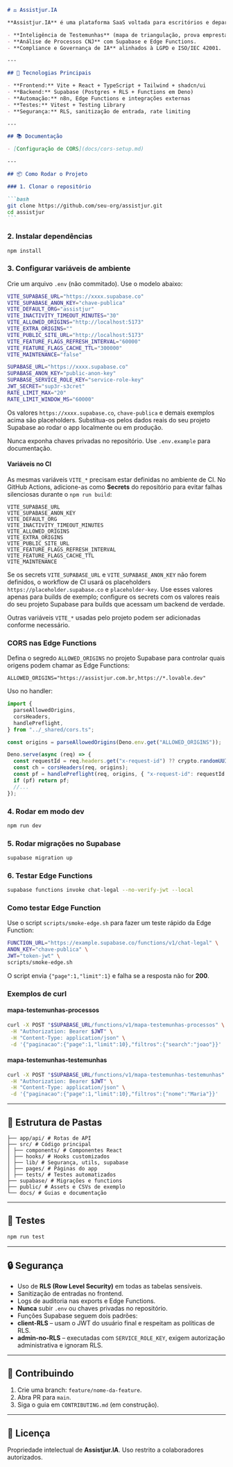````markdown
# ⚖️ Assistjur.IA

**Assistjur.IA** é uma plataforma SaaS voltada para escritórios e departamentos jurídicos, especializada em:

- **Inteligência de Testemunhas** (mapa de triangulação, prova emprestada, risco de contradita).
- **Análise de Processos CNJ** com Supabase e Edge Functions.
- **Compliance e Governança de IA** alinhados à LGPD e ISO/IEC 42001.

---

## 🚀 Tecnologias Principais

- **Frontend:** Vite + React + TypeScript + Tailwind + shadcn/ui
- **Backend:** Supabase (Postgres + RLS + Functions em Deno)
- **Automação:** n8n, Edge Functions e integrações externas
- **Testes:** Vitest + Testing Library
- **Segurança:** RLS, sanitização de entrada, rate limiting

---

## 📚 Documentação

- [Configuração de CORS](docs/cors-setup.md)

---

## 📦 Como Rodar o Projeto

### 1. Clonar o repositório

```bash
git clone https://github.com/seu-org/assistjur.git
cd assistjur
```
````

### 2. Instalar dependências

```bash
npm install
```

### 3. Configurar variáveis de ambiente

Crie um arquivo `.env` (não commitado). Use o modelo abaixo:

```bash
VITE_SUPABASE_URL="https://xxxx.supabase.co"
VITE_SUPABASE_ANON_KEY="chave-publica"
VITE_DEFAULT_ORG="assistjur"
VITE_INACTIVITY_TIMEOUT_MINUTES="30"
VITE_ALLOWED_ORIGINS="http://localhost:5173"
VITE_EXTRA_ORIGINS=""
VITE_PUBLIC_SITE_URL="http://localhost:5173"
VITE_FEATURE_FLAGS_REFRESH_INTERVAL="60000"
VITE_FEATURE_FLAGS_CACHE_TTL="300000"
VITE_MAINTENANCE="false"

SUPABASE_URL="https://xxxx.supabase.co"
SUPABASE_ANON_KEY="public-anon-key"
SUPABASE_SERVICE_ROLE_KEY="service-role-key"
JWT_SECRET="sup3r-s3cret"
RATE_LIMIT_MAX="20"
RATE_LIMIT_WINDOW_MS="60000"
```

Os valores `https://xxxx.supabase.co`, `chave-publica` e demais exemplos acima são placeholders.
Substitua-os pelos dados reais do seu projeto Supabase ao rodar o app localmente ou em produção.

Nunca exponha chaves privadas no repositório. Use `.env.example` para documentação.

#### Variáveis no CI

As mesmas variáveis `VITE_*` precisam estar definidas no ambiente de CI.
No GitHub Actions, adicione-as como **Secrets** do repositório para
evitar falhas silenciosas durante o `npm run build`:

```
VITE_SUPABASE_URL
VITE_SUPABASE_ANON_KEY
VITE_DEFAULT_ORG
VITE_INACTIVITY_TIMEOUT_MINUTES
VITE_ALLOWED_ORIGINS
VITE_EXTRA_ORIGINS
VITE_PUBLIC_SITE_URL
VITE_FEATURE_FLAGS_REFRESH_INTERVAL
VITE_FEATURE_FLAGS_CACHE_TTL
VITE_MAINTENANCE
```

Se os secrets `VITE_SUPABASE_URL` e `VITE_SUPABASE_ANON_KEY` não forem definidos,
o workflow de CI usará os placeholders `https://placeholder.supabase.co` e `placeholder-key`.
Use esses valores apenas para builds de exemplo; configure os secrets com os valores reais
do seu projeto Supabase para builds que acessam um backend de verdade.

Outras variáveis `VITE_*` usadas pelo projeto podem ser adicionadas conforme necessário.

### CORS nas Edge Functions

Defina o segredo `ALLOWED_ORIGINS` no projeto Supabase para controlar quais origens podem chamar as Edge Functions:

```
ALLOWED_ORIGINS="https://assistjur.com.br,https://*.lovable.dev"
```

Uso no handler:

```ts
import {
  parseAllowedOrigins,
  corsHeaders,
  handlePreflight,
} from "../_shared/cors.ts";

const origins = parseAllowedOrigins(Deno.env.get("ALLOWED_ORIGINS"));

Deno.serve(async (req) => {
  const requestId = req.headers.get("x-request-id") ?? crypto.randomUUID();
  const ch = corsHeaders(req, origins);
  const pf = handlePreflight(req, origins, { "x-request-id": requestId });
  if (pf) return pf;
  //...
});
```

### 4. Rodar em modo dev

```bash
npm run dev
```

### 5. Rodar migrações no Supabase

```bash
supabase migration up
```

### 6. Testar Edge Functions

```bash
supabase functions invoke chat-legal --no-verify-jwt --local
```

### Como testar Edge Function

Use o script `scripts/smoke-edge.sh` para fazer um teste rápido da Edge Function:

```bash
FUNCTION_URL="https://example.supabase.co/functions/v1/chat-legal" \
ANON_KEY="chave-publica" \
JWT="token-jwt" \
scripts/smoke-edge.sh
```

O script envia `{"page":1,"limit":1}` e falha se a resposta não for **200**.

### Exemplos de curl

#### mapa-testemunhas-processos

```bash
curl -X POST "$SUPABASE_URL/functions/v1/mapa-testemunhas-processos" \
 -H "Authorization: Bearer $JWT" \
 -H "Content-Type: application/json" \
 -d '{"paginacao":{"page":1,"limit":10},"filtros":{"search":"joao"}}'
```

#### mapa-testemunhas-testemunhas

```bash
curl -X POST "$SUPABASE_URL/functions/v1/mapa-testemunhas-testemunhas" \
 -H "Authorization: Bearer $JWT" \
 -H "Content-Type: application/json" \
 -d '{"paginacao":{"page":1,"limit":10},"filtros":{"nome":"Maria"}}'
```

---

## 📂 Estrutura de Pastas

```
├── app/api/ # Rotas de API
├── src/ # Código principal
│ ├── components/ # Componentes React
│ ├── hooks/ # Hooks customizados
│ ├── lib/ # Segurança, utils, supabase
│ ├── pages/ # Páginas do app
│ ├── tests/ # Testes automatizados
├── supabase/ # Migrações e functions
├── public/ # Assets e CSVs de exemplo
└── docs/ # Guias e documentação
```

---

## 🧪 Testes

```bash
npm run test
```

---

## 🔒 Segurança

- Uso de **RLS (Row Level Security)** em todas as tabelas sensíveis.
- Sanitização de entradas no frontend.
- Logs de auditoria nas exports e Edge Functions.
- **Nunca** subir `.env` ou chaves privadas no repositório.
- Funções Supabase seguem dois padrões:
- **client-RLS** – usam o JWT do usuário final e respeitam as políticas de RLS.
- **admin-no-RLS** – executadas com `SERVICE_ROLE_KEY`, exigem autorização administrativa e ignoram RLS.

---

## 🤝 Contribuindo

1. Crie uma branch: `feature/nome-da-feature`.
2. Abra PR para `main`.
3. Siga o guia em `CONTRIBUTING.md` (em construção).

---

## 📜 Licença

Propriedade intelectual de **Assistjur.IA**.
Uso restrito a colaboradores autorizados.

```

```
